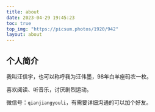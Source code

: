 ```yaml
---
title: about
date: 2023-04-29 19:45:23
toc: true
top_img: "https://picsum.photos/1920/942"
layout: about
---
```


## 个人简介

我叫汪信宇，也可以称呼我为汪伟墨，98年白羊座码农一枚。

喜欢阅读、听音乐，讨厌剧烈运动。

微信号：`qianjiangyouli`，有需要详细沟通的可以加个好友。
